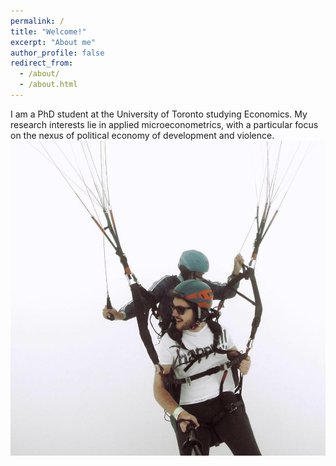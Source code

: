 ```yaml
---
permalink: /
title: "Welcome!"
excerpt: "About me"
author_profile: false
redirect_from: 
  - /about/
  - /about.html
---
```


I am a PhD student at the University of Toronto studying Economics. My research interests lie in applied microeconometrics, with a particular focus on the nexus of political economy of development and violence.
<img src='/images/medellin.jpg'>
